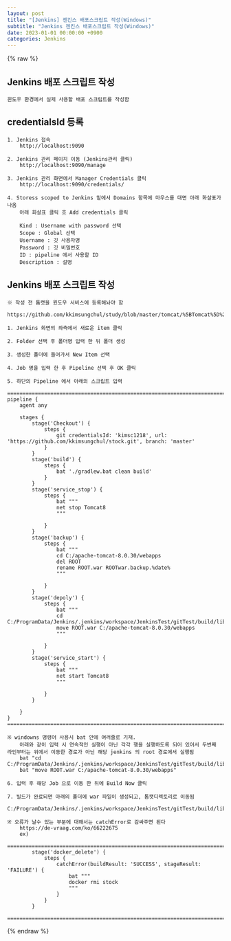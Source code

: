 ```yaml
---  
layout: post  
title: "[Jenkins] 젠킨스 배포스크립트 작성(Windows)"  
subtitle: "Jenkins 젠킨스 배포스크립트 작성(Windows)"  
date: 2023-01-01 00:00:00 +0900  
categories: Jenkins  
---  
```

{% raw %}  
## Jenkins 배포 스크립트 작성  
  
	윈도우 환경에서 실제 사용할 배포 스크립트를 작성함  
  
## credentialsId  등록  
  
	1. Jenkins 접속  
		http://localhost:9090  
  
	2. Jenkins 관리 페이지 이동 (Jenkins관리 클릭)  
		http://localhost:9090/manage  
  
	3. Jenkins 관리 화면에서 Manager Credentials 클릭  
		http://localhost:9090/credentials/  
  
	4. Storess scoped to Jenkins 밑에서 Domains 항목에 마우스를 대면 아래 화살표가 나옴  
		아래 화살표 클릭 흐 Add credentials 클릭  
  
		Kind : Username with password 선택  
		Scope : Global 선택  
		Username : 깃 사용자명  
		Password : 깃 비밀번호  
		ID : pipeline 에서 사용할 ID  
		Description : 설명  
  
## Jenkins 배포 스크립트 작성  
	※ 작성 전 톰캣을 윈도우 서비스에 등록해놔야 함  
		https://github.com/kkimsungchul/study/blob/master/tomcat/%5BTomcat%5D%20%EC%9C%88%EB%8F%84%EC%9A%B0%20%EC%84%9C%EB%B9%84%EC%8A%A4%EC%97%90%20%EB%93%B1%EB%A1%9D%ED%95%98%EA%B8%B0.txt  
  
	1. Jenkins 화면의 좌측에서 새로운 item 클릭  
  
	2. Folder 선택 후 폴더명 입력 한 뒤 폴더 생성  
  
	3. 생성한 폴더에 들어가서 New Item 선택  
  
	4. Job 명을 입력 한 후 Pipeline 선택 후 OK 클릭  
  
	5. 하단의 Pipeline 에서 아래의 스크립트 입력  
  
	==================================================================================================================================================  
	pipeline {  
		agent any  
  
		stages {  
			stage('Checkout') {  
				steps {  
					git credentialsId: 'kimsc1218', url: 'https://github.com/kkimsungchul/stock.git', branch: 'master'  
				}  
			}  
			stage('build') {  
				steps {  
					bat './gradlew.bat clean build'  
				}  
			}  
			stage('service_stop') {  
				steps {  
					bat """  
					net stop Tomcat8  
					"""  
  
				}  
			}  
			stage('backup') {  
				steps {  
					bat """  
					cd C:/apache-tomcat-8.0.30/webapps  
					del ROOT  
					rename ROOT.war ROOTwar.backup.%date%  
					"""  
  
				}  
			}  
			stage('depoly') {  
				steps {  
					bat """  
					cd C:/ProgramData/Jenkins/.jenkins/workspace/JenkinsTest/gitTest/build/libs  
					move ROOT.war C:/apache-tomcat-8.0.30/webapps  
					"""  
  
				}  
			}  
			stage('service_start') {  
				steps {  
					bat """  
					net start Tomcat8  
					"""  
  
				}  
			}  
  
		}  
	}  
	==================================================================================================================================================  
  
	※ windowns 명령어 사용시 bat 안에 여러줄로 기재.  
		아래와 같이 입력 시 연속적인 실행이 아닌 각각 행을 실행하도록 되어 있어서 두번째 라인부터는 위에서 이동한 경로가 아닌 해당 jenkins 의 root 경로에서 실행됨  
		bat "cd C:/ProgramData/Jenkins/.jenkins/workspace/JenkinsTest/gitTest/build/libs"  
		bat "move ROOT.war C:/apache-tomcat-8.0.30/webapps"  
  
	6. 입력 후 해당 Job 으로 이동 한 뒤에 Build Now 클릭  
  
	7. 빌드가 완료되면 아래의 폴더에 war 파일이 생성되고, 톰캣디렉토리로 이동됨  
		C:/ProgramData/Jenkins/.jenkins/workspace/JenkinsTest/gitTest/build/libs  
  
	※ 오류가 날수 있는 부분에 대해서는 catchError로 감싸주면 된다  
		https://de-vraag.com/ko/66222675  
		ex)  
			======================================================================================================  
			stage('docker_delete') {  
				steps {  
					catchError(buildResult: 'SUCCESS', stageResult: 'FAILURE') {  
						bat """  
						docker rmi stock  
						"""  
					}  
				}  
			}  
			======================================================================================================  
{% endraw %}